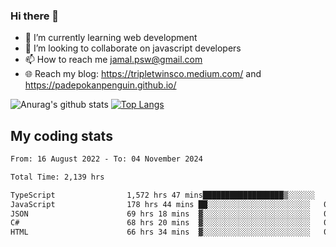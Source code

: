 ### Hi there 👋

<!--
**padepokanpenguin/padepokanpenguin** is a ✨ _special_ ✨ repository because its `README.md` (this file) appears on your GitHub profile.
-->

- 🌱 I’m currently learning  web development
- 👯 I’m looking to collaborate on javascript developers
- 📫 How to reach me jamal.psw@gmail.com
- 🌐 Reach my blog:
   https://tripletwinsco.medium.com/ and
   https://padepokanpenguin.github.io/

![Anurag's github stats](https://github-readme-stats.vercel.app/api?username=padepokanpenguin&count_private=true&disable_animations=false&show_icons=true&theme=default)
[![Top Langs](https://github-readme-stats.vercel.app/api/top-langs/?username=padepokanpenguin&theme=default&layout=compact)](https://github.com/padepokanpenguin)

## My coding stats

<!--START_SECTION:waka-->

```txt
From: 16 August 2022 - To: 04 November 2024

Total Time: 2,139 hrs

TypeScript                1,572 hrs 47 mins██████████████████▒░░░░░░   73.53 %
JavaScript                178 hrs 44 mins ██░░░░░░░░░░░░░░░░░░░░░░░   08.36 %
JSON                      69 hrs 18 mins  ▓░░░░░░░░░░░░░░░░░░░░░░░░   03.24 %
C#                        68 hrs 20 mins  ▓░░░░░░░░░░░░░░░░░░░░░░░░   03.20 %
HTML                      66 hrs 34 mins  ▓░░░░░░░░░░░░░░░░░░░░░░░░   03.11 %
```

<!--END_SECTION:waka-->


